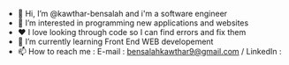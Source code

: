 - 👋 Hi, I’m @kawthar-bensalah and i'm a software engineer
- 👀 I’m interested in programming new applications and websites
- ♥ I love looking through code so I can find errors and fix them
- 🌱 I’m currently learning Front End WEB developement
- 📫 How to reach me : E-mail : bensalahkawthar9@gmail.com  /  LinkedIn : 

<!---
kawthar-bensalah/kawthar-bensalah is a ✨ special ✨ repository because its `README.md` (this file) appears on your GitHub profile.
You can click the Preview link to take a look at your changes.
--->
